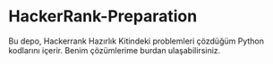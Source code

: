 # HackerRank-Preparation
Bu depo, Hackerrank Hazırlık Kitindeki problemleri çözdüğüm Python kodlarını içerir. Benim çözümlerime burdan ulaşabilirsiniz.
